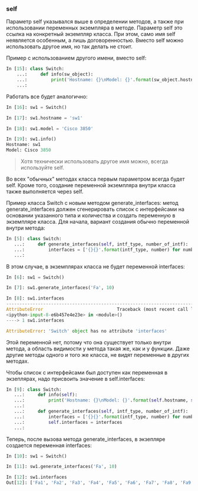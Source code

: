 ### self

Параметр self указывался выше  в определении методов, а также при использовании переменных экземпляра в методе.
Параметр self это ссылка на конкретный экземпляр класса. При этом, само имя self неявляется особенным, а лишь договоренностью. Вместо self можно использовать другое имя, но так делать не стоит.

Пример с использованием другого имени, вместо self:
```python
In [15]: class Switch:
    ...:     def info(sw_object):
    ...:         print('Hostname: {}\nModel: {}'.format(sw_object.hostname, sw_object.model))
    ...:
```

Работать все будет аналогично:
```python
In [16]: sw1 = Switch()

In [17]: sw1.hostname = 'sw1'

In [18]: sw1.model = 'Cisco 3850'

In [19]: sw1.info()
Hostname: sw1
Model: Cisco 3850
```

> Хотя технически использовать другое имя можно, всегда используйте self.

Во всех "обычных" методах класса первым параметром всегда будет self. Кроме того, создание переменной экземпляра внутри класса также выполняется через self.

Пример класса Switch с новым методом generate_interfaces: метод generate_interfaces должен сгенерировать список с интерфейсами на основании указанного типа и количества и создать переменную в экземпляре класса. Для начала, вариант создания обычно переменной внутри метода:
```python
In [5]: class Switch:
   ...:     def generate_interfaces(self, intf_type, number_of_intf):
   ...:         interfaces = ['{}{}'.format(intf_type, number) for number in range(1, number_of_intf+1)]
   ...:
```

В этом случае, в экземплярах класса не будет переменной interfaces:
```python
In [6]: sw1 = Switch()

In [7]: sw1.generate_interfaces('Fa', 10)

In [8]: sw1.interfaces
---------------------------------------------------------------------------
AttributeError                            Traceback (most recent call last)
<ipython-input-8-e6b457e4e23e> in <module>()
----> 1 sw1.interfaces

AttributeError: 'Switch' object has no attribute 'interfaces'
```

Этой переменной нет, потому что она существует только внутри метода, а область видимости у метода такая же, как и у функции. Даже другие методы одного и того же класса, не видят переменные в других методах.

Чтобы список с интерфейсами был доступен как переменная в экзеплярах, надо присвоить значение в self.interfaces:
```python
In [9]: class Switch:
   ...:     def info(self):
   ...:         print('Hostname: {}\nModel: {}'.format(self.hostname, self.model))
   ...:
   ...:     def generate_interfaces(self, intf_type, number_of_intf):
   ...:         interfaces = ['{}{}'.format(intf_type, number) for number in range(1, number_of_intf+1)]
   ...:         self.interfaces = interfaces
   ...:
```

Теперь, после вызова метода generate_interfaces, в экзепляре создается переменная interfaces:
```python
In [10]: sw1 = Switch()

In [11]: sw1.generate_interfaces('Fa', 10)

In [12]: sw1.interfaces
Out[12]: ['Fa1', 'Fa2', 'Fa3', 'Fa4', 'Fa5', 'Fa6', 'Fa7', 'Fa8', 'Fa9', 'Fa10']
```


